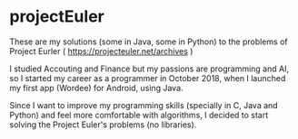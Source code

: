 # projectEuler
These are my solutions (some in Java, some in Python) to the problems of Project Eurler ( https://projecteuler.net/archives )

I studied Accouting and Finance but my passions are programming and AI, so I started my career as a programmer in October 2018, when I launched my first app (Wordee) for Android, using Java.

Since I want to improve my programming skills (specially in C, Java and Python) and feel more comfortable with algorithms, I decided to start solving the Project Euler's problems (no libraries).
